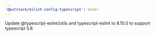 ```yaml
---
'@putstack/eslint-config-typescript': minor
---
```


Update @typescript-eslint/utils and typescript-eslint to 8.10.0 to support typescript 5.6
